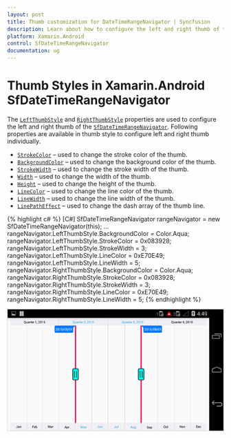 ```yaml
---
layout: post
title: Thumb customization for DateTimeRangeNavigator | Syncfusion
description: Learn about how to configure the left and right thumb of the Xamarin.Android SfDateTimeRangeNavigator.
platform: Xamarin.Android
control: SfDateTimeRangeNavigator
documentation: ug
---
```


# Thumb Styles in Xamarin.Android SfDateTimeRangeNavigator

The [`LeftThumbStyle`](https://help.syncfusion.com/cr/xamarin-android/Com.Syncfusion.Rangenavigator.SfDateTimeRangeNavigator.html#Com_Syncfusion_Rangenavigator_SfDateTimeRangeNavigator_LeftThumbStyle) and [`RightThumbStyle`](https://help.syncfusion.com/cr/xamarin-android/Com.Syncfusion.Rangenavigator.SfDateTimeRangeNavigator.html#Com_Syncfusion_Rangenavigator_SfDateTimeRangeNavigator_RightThumbStyle) properties are used to configure the left and right thumb of the [`SfDateTimeRangeNavigator`](https://help.syncfusion.com/cr/xamarin-android/Com.Syncfusion.Rangenavigator.SfDateTimeRangeNavigator.html). Following properties are available in thumb style to configure left and right thumb individually. 

* [`StrokeColor`](https://help.syncfusion.com/cr/xamarin-android/Com.Syncfusion.Rangenavigator.ThumbStyle.html#Com_Syncfusion_Rangenavigator_ThumbStyle_StrokeColor) – used to change the stroke color of the thumb.
* [`BackgroundColor`](https://help.syncfusion.com/cr/xamarin-android/Com.Syncfusion.Rangenavigator.ThumbStyle.html#Com_Syncfusion_Rangenavigator_ThumbStyle_BackgroundColor) – used to change the background color of the thumb.
* [`StrokeWidth`](https://help.syncfusion.com/cr/xamarin-android/Com.Syncfusion.Rangenavigator.ThumbStyle.html#Com_Syncfusion_Rangenavigator_ThumbStyle_StrokeWidth) – used to change the stroke width of the thumb.
* [`Width`](https://help.syncfusion.com/cr/xamarin-android/Com.Syncfusion.Rangenavigator.ThumbStyle.html#Com_Syncfusion_Rangenavigator_ThumbStyle_Width) – used to change the width of the thumb.
* [`Height`](https://help.syncfusion.com/cr/xamarin-android/Com.Syncfusion.Rangenavigator.ThumbStyle.html#Com_Syncfusion_Rangenavigator_ThumbStyle_Height) – used to change the height of the thumb.
* [`LineColor`](https://help.syncfusion.com/cr/xamarin-android/Com.Syncfusion.Rangenavigator.ThumbStyle.html#Com_Syncfusion_Rangenavigator_ThumbStyle_LineColor) – used to change the line color of the thumb.
* [`LineWidth`](https://help.syncfusion.com/cr/xamarin-android/Com.Syncfusion.Rangenavigator.ThumbStyle.html#Com_Syncfusion_Rangenavigator_ThumbStyle_LineWidth) – used to change the line width of the thumb.
* [`LinePathEffect`](https://help.syncfusion.com/cr/xamarin-android/Com.Syncfusion.Rangenavigator.ThumbStyle.html#Com_Syncfusion_Rangenavigator_ThumbStyle_LinePathEffect) – used to change the dash array of the thumb line.

{% highlight c# %}
[C#]
SfDateTimeRangeNavigator rangeNavigator = new SfDateTimeRangeNavigator(this);
...
rangeNavigator.LeftThumbStyle.BackgroundColor = Color.Aqua;
rangeNavigator.LeftThumbStyle.StrokeColor = 0x083928;
rangeNavigator.LeftThumbStyle.StrokeWidth = 3;
rangeNavigator.LeftThumbStyle.LineColor = 0xE70E49;
rangeNavigator.LeftThumbStyle.LineWidth = 5;
rangeNavigator.RightThumbStyle.BackgroundColor = Color.Aqua;
rangeNavigator.RightThumbStyle.StrokeColor = 0x083928;
rangeNavigator.RightThumbStyle.StrokeWidth = 3;
rangeNavigator.RightThumbStyle.LineColor = 0xE70E49;
rangeNavigator.RightThumbStyle.LineWidth = 5;
{% endhighlight %}

![Thumb Style in Xamarin.Android SfDateTimeRangeNavigator](thumb_images/thumb_img1.png)


